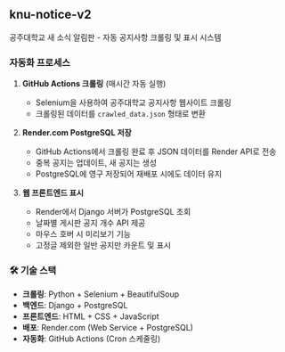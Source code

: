 ## knu-notice-v2

공주대학교 새 소식 알림판 - 자동 공지사항 크롤링 및 표시 시스템

### 자동화 프로세스

1. **GitHub Actions 크롤링** (매시간 자동 실행)
   - Selenium을 사용하여 공주대학교 공지사항 웹사이트 크롤링
   - 크롤링된 데이터를 `crawled_data.json` 형태로 변환

2. **Render.com PostgreSQL 저장**
   - GitHub Actions에서 크롤링 완료 후 JSON 데이터를 Render API로 전송
   - 중복 공지는 업데이트, 새 공지는 생성
   - PostgreSQL에 영구 저장되어 재배포 시에도 데이터 유지

3. **웹 프론트엔드 표시**
   - Render에서 Django 서버가 PostgreSQL 조회
   - 날짜별 게시판 공지 개수 API 제공
   - 마우스 호버 시 미리보기 기능
   - 고정글 제외한 일반 공지만 카운트 및 표시

### 🛠 기술 스택
- **크롤링**: Python + Selenium + BeautifulSoup
- **백엔드**: Django + PostgreSQL 
- **프론트엔드**: HTML + CSS + JavaScript
- **배포**: Render.com (Web Service + PostgreSQL)
- **자동화**: GitHub Actions (Cron 스케줄링)